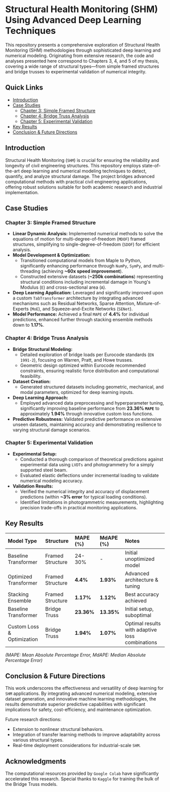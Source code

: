
# Structural Health Monitoring (SHM) Using Advanced Deep Learning Techniques

This repository presents a comprehensive exploration of Structural Health Monitoring (SHM) methodologies through sophisticated deep learning and numerical modeling. Originating from extensive research, the code and analyses presented here correspond to Chapters 3, 4, and 5 of my thesis, covering a wide range of structural types—from simple framed structures and bridge trusses to experimental validation of numerical integrity.

## Quick Links

*   [Introduction](#introduction)
*   [Case Studies](#case-studies)
    *   [Chapter 3: Simple Framed Structure](#chapter-3-simple-framed-structure)
    *   [Chapter 4: Bridge Truss Analysis](#chapter-4-bridge-truss-analysis)
    *   [Chapter 5: Experimental Validation](#chapter-5-experimental-validation)
*   [Key Results](#key-results)
*   [Conclusion & Future Directions](#conclusion--future-directions)

## Introduction

Structural Health Monitoring (`SHM`) is crucial for ensuring the reliability and longevity of civil engineering structures. This repository employs state-of-the-art deep learning and numerical modeling techniques to detect, quantify, and analyze structural damage. The project bridges advanced computational methods with practical civil engineering applications, offering robust solutions suitable for both academic research and industrial implementation.

## Case Studies

### Chapter 3: Simple Framed Structure

*   **Linear Dynamic Analysis:** Implemented numerical methods to solve the equations of motion for multi-degree-of-freedom (`MDOF`) framed structures, simplifying to single-degree-of-freedom (`SDOF`) for efficient analysis.
*   **Model Development & Optimization:**
    *   Transitioned computational models from Maple to Python, significantly enhancing performance through `NumPy`, `SymPy`, and multi-threading (achieving **~60x speed improvement**).
    *   Constructed extensive datasets (**~250k combinations**) representing structural conditions including incremental damage in Young's Modulus (`E`) and cross-sectional area (`A`).
*   **Deep Learning Application:** Leveraged and significantly improved upon a custom `TabTransformer` architecture by integrating advanced mechanisms such as Residual Networks, Sparse Attention, Mixture-of-Experts (`MoE`), and Squeeze-and-Excite Networks (`SENet`).
*   **Model Performance:** Achieved a final `MAPE` of **4.4%** for individual predictions, enhanced further through stacking ensemble methods down to **1.17%**.

### Chapter 4: Bridge Truss Analysis

*   **Bridge Structural Modeling:**
    *   Detailed exploration of bridge loads per Eurocode standards (`EN 1991-2`), focusing on Warren, Pratt, and Howe trusses.
    *   Geometric design optimized within Eurocode recommended constraints, ensuring realistic force distribution and computational feasibility.
*   **Dataset Creation:**
    *   Generated structured datasets including geometric, mechanical, and modal parameters, optimized for deep learning inputs.
*   **Deep Learning Approach:**
    *   Employed advanced data preprocessing and hyperparameter tuning, significantly improving baseline performance from **23.36% `MAPE`** to approximately **1.94%** through innovative custom loss functions.
*   **Predictive Robustness:** Validated predictive performance on extensive unseen datasets, maintaining accuracy and demonstrating resilience to varying structural damage scenarios.

### Chapter 5: Experimental Validation

*   **Experimental Setup:**
    *   Conducted a thorough comparison of theoretical predictions against experimental data using `LVDTs` and photogrammetry for a simply supported steel beam.
    *   Evaluated elastic deflections under incremental loading to validate numerical modeling accuracy.
*   **Validation Results:**
    *   Verified the numerical integrity and accuracy of displacement predictions (within **~3% error** for typical loading conditions).
    *   Identified limitations in photogrammetric measurements, highlighting precision trade-offs in practical monitoring applications.

## Key Results

| Model Type                  | Structure        | MAPE (%)   | MdAPE (%)  | Notes
| :-------------------------- | :--------------- | :--------- | :--------- |  :------------------------------- |
| Baseline Transformer        | Framed Structure | 24-30%     | -          | Initial unoptimized model        |
| Optimized Transformer       | Framed Structure | **4.4%**   | **1.93%**  | Advanced architecture & tuning   |
| Stacking Ensemble           | Framed Structure | **1.17%**  | **1.12%**  | Best accuracy achieved           |
| Baseline Transformer        | Bridge Truss     | **23.36%** | **13.35%** | Initial setup, suboptimal        |
| Custom Loss & Optimization | Bridge Truss     | **1.94%**  | **1.07%**  | Optimal results with adaptive loss combinations |

*(MAPE: Mean Absolute Percentage Error, MdAPE: Median Absolute Percentage Error)*

## Conclusion & Future Directions

This work underscores the effectiveness and versatility of deep learning for `SHM` applications. By integrating advanced numerical modeling, extensive dataset generation, and innovative machine learning methodologies, the results demonstrate superior predictive capabilities with significant implications for safety, cost-efficiency, and maintenance optimization.

Future research directions:

*   Extension to nonlinear structural behaviors.
*   Integration of transfer learning methods to improve adaptability across various structural types.
*   Real-time deployment considerations for industrial-scale `SHM`.

## Acknowledgments

The computational resources provided by `Google Colab` have significantly accelerated this research. Special thanks to `Kaggle` for training the bulk of the Bridge Truss models.
